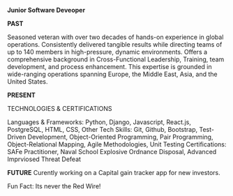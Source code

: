 **Junior Software Deveoper**<p>

**PAST** <p>
Seasoned veteran with over two decades of hands-on experience in global operations. Consistently delivered tangible results while directing teams of up to 140 members in high-pressure, dynamic environments. Offers a comprehensive background in Cross-Functional Leadership, Training, team development, and process enhancement. This expertise is grounded in wide-ranging operations spanning Europe, the Middle East, Asia, and the United States.

**PRESENT** <p>
TECHNOLOGIES & CERTIFICATIONS <p>
Languages & Frameworks: Python, Django, Javascript, React.js, PostgreSQL, HTML, CSS, 
Other Tech Skills: Git, Github, Bootstrap, Test-Driven Development, Object-Oriented Programming, Pair Programming, Object-Relational Mapping, Agile Methodologies, Unit Testing
Certifications: SAFe Practitioner, Naval School Explosive Ordnance Disposal, Advanced Imprviosed Threat Defeat 

**FUTURE**
Curently working on a Capital gain tracker app for new investors. 

Fun Fact: Its never the Red Wire!
